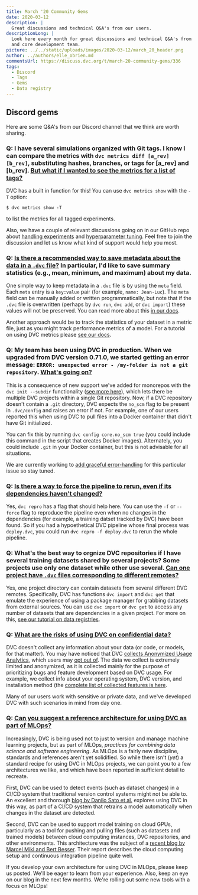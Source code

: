 ```yaml
---
title: March '20 Community Gems
date: 2020-03-12
description: |
  Great discussions and technical Q&A's from our users.
descriptionLong: |
  Look here every month for great discussions and technical Q&A's from our users 
  and core development team.
picture: ../../static/uploads/images/2020-03-12/march_20_header.png
author: ../authors/elle_obrien.md
commentsUrl: https://discuss.dvc.org/t/march-20-community-gems/336
tags:
  - Discord
  - Tags
  - Gems
  - Data registry
---
```


## Discord gems

Here are some Q&A's from our Discord channel that we think are worth sharing.

### Q: I have several simulations organized with Git tags. I know I can compare the metrics with `dvc metrics diff [a_rev] [b_rev]`, substituting hashes, branches, or tags for [a_rev] and [b_rev]. [But what if I wanted to see the metrics for a list of tags?](https://discordapp.com/channels/485586884165107732/563406153334128681/687634347104403528)

DVC has a built in function for this! You can use `dvc metrics show` with the `-T` option:

```dvc
$ dvc metrics show -T
```

to list the metrics for all tagged experiments.

Also, we have a couple of relevant discussions going on in our GitHub repo about
[handling experiments](https://github.com/iterative/dvc/issues/2799) and
[hyperparameter tuning](https://github.com/iterative/dvc/issues/3393). Feel free
to join the discussion and let us know what kind of support would help you most.

### Q: [Is there a recommended way to save metadata about the data in a `.dvc` file?](https://discordapp.com/channels/485586884165107732/563406153334128681/685105104340386037) In particular, I'd like to save summary statistics (e.g., mean, minimum, and maximum) about my data.

One simple way to keep metadata in a `.dvc` file is by using the `meta` field.
Each `meta` entry is a `key:value` pair (for example, `name: Jean-Luc`). The
`meta` field can be manually added or written programmatically, but note that if
the `.dvc` file is overwritten (perhaps by `dvc run`, `dvc add`, or
`dvc import`) these values will not be preserved. You can read more about this
[in our docs](https://dvc.org/doc/user-guide/dvc-file-format).

Another approach would be to track the statistics of your dataset in a metric
file, just as you might track performance metrics of a model. For a tutorial on
using DVC metrics please
[see our docs](https://dvc.org/doc/command-reference/metrics).

### Q: My team has been using DVC in production. When we upgraded from DVC version 0.71.0, we started getting an error message: `ERROR: unexpected error - /my-folder is not a git repository`. [What's going on?](https://discordapp.com/channels/485586884165107732/485596304961962003/687403454989467650)

This is a consequence of new support we've added for monorepos with the
`dvc init --subdir` functionality
([see more here](https://dvc.org/doc/command-reference/init#init)), which lets
there be multiple DVC projects within a single Git repository. Now, if a DVC
repository doesn't contain a `.git` directory, DVC expects the `no_scm` flag to
be present in `.dvc/config` and raises an error if not. For example, one of our
users reported this when using DVC to pull files into a Docker container that
didn't have Git initialized.

You can fix this by running `dvc config core.no_scm true` (you could include
this command in the script that creates Docker images). Alternately, you could
include `.git` in your Docker container, but this is not advisable for all
situations.

We are currently working to
[add graceful error-handling](https://github.com/iterative/dvc/issues/3474) for
this particular issue so stay tuned.

### Q: [Is there a way to force the pipeline to rerun, even if its dependencies haven't changed?](https://discordapp.com/channels/485586884165107732/563406153334128681/687422002822381609)

Yes, `dvc repro` has a flag that should help here. You can use the `-f` or
`--force` flag to reproduce the pipeline even when no changes in the
dependencies (for example, a training datset tracked by DVC) have been found. 
So if you had a hypoethetical DVC pipeline whose
final process was `deploy.dvc`, you could run `dvc repro -f deploy.dvc` to rerun
the whole pipeline.

### Q: What's the best way to orgnize DVC repositories if I have several training datasets shared by several projects? Some projects use only one dataset while other use several. [Can one project have `.dvc` files corresponding to different remotes?](https://discordapp.com/channels/485586884165107732/563406153334128681/670664813973864449)

Yes, one project directory can contain datasets from several different DVC
remotes. Specifically, DVC has functions `dvc import` and `dvc get` that emulate
the experience of using a package manager for grabbing datasets from external
sources. You can use `dvc import` or `dvc get` to access any number of datasets
that are dependencies in a given project. For more on this,
[see our tutorial on data registries](https://dvc.org/doc/use-cases/data-registries).

### Q: [What are the risks of using DVC on confidential data?](https://discordapp.com/channels/485586884165107732/563406153334128681/689848196473684024)

DVC doesn't collect any information about your data (or code, or models, for
that matter). You may have noticed that DVC
[collects Anonymized Usage Analytics](https://dvc.org/doc/user-guide/analytics),
which users may
[opt out of](https://dvc.org/doc/user-guide/analytics#opting-out). The data we
collect is extremely limited and anonymized, as it is collected mainly for the
purpose of prioritizing bugs and feature development based on DVC usage. For
example, we collect info about your operating system, DVC version, and
installation method (the
[complete list of collected features is here](https://dvc.org/doc/user-guide/analytics#what).

Many of our users work with sensitive or private data, and we've developed DVC
with such scenarios in mind from day one.

### Q: [Can you suggest a reference architecture for using DVC as part of MLOps?](https://discordapp.com/channels/485586884165107732/563406153334128681/683890642631524392)

Increasingly, DVC is being used not to just to version and manage machine
learning projects, but as part of MLOps, _practices for combining data science
and software engineering_. As MLOps is a fairly new discipline, standards and
references aren't yet solidified. So while there isn't (_yet_) a standard recipe
for using DVC in MLOps projects, we can point you to a few architectures we
like, and which have been reported in sufficient detail to recreate.

First, DVC can be used to detect events (such as dataset changes) in a CI/CD 
system that traditional version control systems might not be able to.  
An excellent and thorough [blog by Danilo Sato et al.](https://martinfowler.com/articles/cd4ml.html)
explores using DVC in this way, as part of a CI/CD system that retrains a model
automatically when changes in the dataset are detected. 

Second, DVC can be used to support model training on cloud GPUs, particularly as a tool
for pushing and pulling files (such as datasets and trained models) between cloud computing instances,
DVC repositories, and other environments. This architecture was the subject of a
[recent blog by Marcel Mikl and Bert Besser](https://blog.codecentric.de/en/2020/01/remote-training-gitlab-ci-dvc/).
Their report describes the cloud computing setup and continuous integration
pipeline quite well.

If you develop your own architecture for using DVC in MLOps, please keep us
posted. We'll be eager to learn from your experience. Also, keep an eye on our
blog in the next few months. We're rolling out some new tools with a focus on
MLOps!
